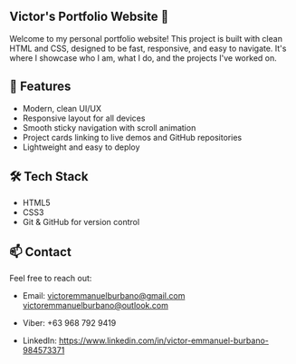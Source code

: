 ## Victor's Portfolio Website 💼

Welcome to my personal portfolio website! This project is built with clean HTML and CSS, designed to be fast, responsive, and easy to navigate. It's where I showcase who I am, what I do, and the projects I've worked on.

## 🌟 Features

- Modern, clean UI/UX
- Responsive layout for all devices
- Smooth sticky navigation with scroll animation
- Project cards linking to live demos and GitHub repositories
- Lightweight and easy to deploy

## 🛠️ Tech Stack

- HTML5
- CSS3
- Git & GitHub for version control

## 📫 Contact

Feel free to reach out:
- Email: victoremmanuelburbano@gmail.com
	 victoremmanuelburbano@outlook.com
- Viber: +63 968 792 9419

- LinkedIn: https://www.linkedin.com/in/victor-emmanuel-burbano-984573371
